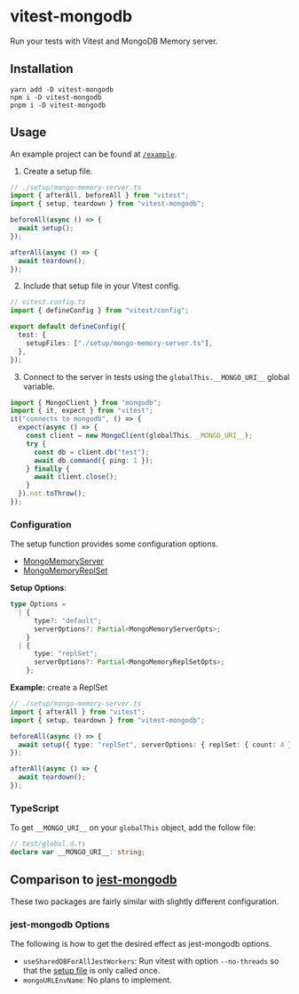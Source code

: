# vitest-mongodb

Run your tests with Vitest and MongoDB Memory server.

## Installation

```
yarn add -D vitest-mongodb
npm i -D vitest-mongodb
pnpm i -D vitest-mongodb
```

## Usage

An example project can be found at [`/example`](/example).

1. Create a setup file.

```typescript
// ./setup/mongo-memory-server.ts
import { afterAll, beforeAll } from "vitest";
import { setup, teardown } from "vitest-mongodb";

beforeAll(async () => {
  await setup();
});

afterAll(async () => {
  await teardown();
});
```

2. Include that setup file in your Vitest config.

```typescript
// vitest.config.ts
import { defineConfig } from "vitest/config";

export default defineConfig({
  test: {
    setupFiles: ["./setup/mongo-memory-server.ts"],
  },
});
```

3. Connect to the server in tests using the `globalThis.__MONGO_URI__` global variable.

```typescript
import { MongoClient } from "mongodb";
import { it, expect } from "vitest";
it("connects to mongodb", () => {
  expect(async () => {
    const client = new MongoClient(globalThis.__MONGO_URI__);
    try {
      const db = client.db("test");
      await db.command({ ping: 1 });
    } finally {
      await client.close();
    }
  }).not.toThrow();
});
```

### Configuration

The setup function provides some configuration options.

- [MongoMemoryServer](https://github.com/nodkz/mongodb-memory-server#available-options-for-mongomemoryserver)
- [MongoMemoryReplSet](https://github.com/nodkz/mongodb-memory-server#available-options-for-mongomemoryreplset)

**Setup Options**:

```typescript
type Options =
  | {
      type?: "default";
      serverOptions?: Partial<MongoMemoryServerOpts>;
    }
  | {
      type: "replSet";
      serverOptions?: Partial<MongoMemoryReplSetOpts>;
    };
```

**Example:** create a ReplSet

```typescript
// ./setup/mongo-memory-server.ts
import { afterAll } from "vitest";
import { setup, teardown } from "vitest-mongodb";

beforeAll(async () => {
  await setup({ type: "replSet", serverOptions: { replSet: { count: 4 } } });
});

afterAll(async () => {
  await teardown();
});
```

### TypeScript

To get `__MONGO_URI__` on your `globalThis` object, add the follow file:

```typescript
// test/global.d.ts
declare var __MONGO_URI__: string;
```

## Comparison to [jest-mongodb](https://github.com/shelfio/jest-mongodb)

These two packages are fairly similar with slightly different configuration.

### jest-mongodb Options

The following is how to get the desired effect as jest-mongodb options.

- `useSharedDBForAllJestWorkers`: Run vitest with option `--no-threads` so that the [setup file](https://vitest.dev/config/#setupfiles) is only called once.
- `mongoURLEnvName`: No plans to implement.
